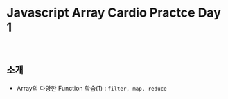 # Javascript Array Cardio Practce Day 1

<br>

## 소개

- Array의 다양한 Function 학습(1) : `filter, map, reduce`
